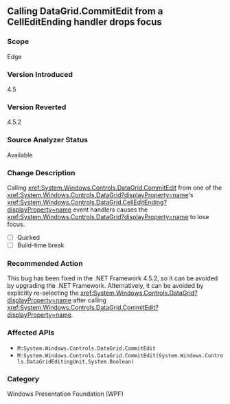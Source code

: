 ## Calling DataGrid.CommitEdit from a CellEditEnding handler drops focus

### Scope
Edge

### Version Introduced
4.5

### Version Reverted
4.5.2

### Source Analyzer Status
Available

### Change Description
Calling <xref:System.Windows.Controls.DataGrid.CommitEdit>
from one of the <xref:System.Windows.Controls.DataGrid?displayProperty=name>'s
<xref:System.Windows.Controls.DataGrid.CellEditEnding?displayProperty=name>
event handlers causes the <xref:System.Windows.Controls.DataGrid?displayProperty=name>
to lose focus.

- [ ] Quirked
- [ ] Build-time break

### Recommended Action
This bug has been fixed in the .NET Framework 4.5.2, so it can be avoided by
upgrading the .NET Framework. Alternatively, it can be avoided by explicitly
re-selecting the <xref:System.Windows.Controls.DataGrid?displayProperty=name>
after calling <xref:System.Windows.Controls.DataGrid.CommitEdit?displayProperty=name>.

### Affected APIs
* `M:System.Windows.Controls.DataGrid.CommitEdit`
* `M:System.Windows.Controls.DataGrid.CommitEdit(System.Windows.Controls.DataGridEditingUnit,System.Boolean)`

### Category
Windows Presentation Foundation (WPF)
